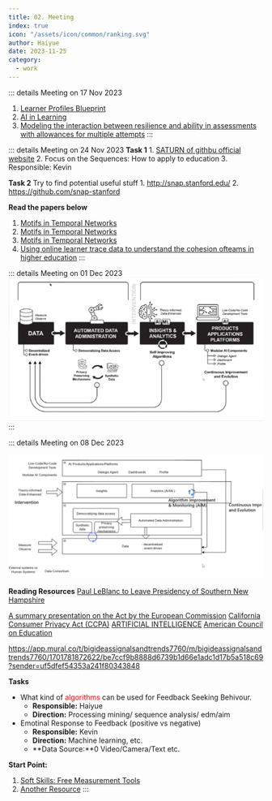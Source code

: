 ```yaml
---
title: 02. Meeting
index: true
icon: "/assets/icon/common/ranking.svg"
author: Haiyue
date: 2023-11-25
category:
  - work
---
```

::: details Meeting on 17 Nov 2023
1. [Learner Profiles Blueprint](https://docs.google.com/document/d/1BKK6A0hcB1bZBqqjCLAMJGBt-uVM_doGtygqOFEiJpo/edit#bookmark=id.q2ct4ahs6o4v)
2. [AI in Learning](https://docs.google.com/document/d/1iQtePmaPlxWyzu74FufZM-hzccINoV-Ul8qGHoB5TsM/edit#heading=h.s0u5yyd4yuo7)
3. [Modeling the interaction between resilience and ability in assessments with allowances for multiple attempts](https://www.sciencedirect.com/science/article/abs/pii/S0747563221001709?via%3Dihub)
:::

::: details Meeting on 24 Nov 2023
**Task 1**
    1. [SATURN of githbu official website](https://github.com/snap-stanford/SATURN)
    2. Focus on the Sequences: How to apply to education
    3. Responsible: Kevin

**Task 2**
    Try to find potential useful stuff
    1. http://snap.stanford.edu/
    2. https://github.com/snap-stanford

**Read the papers below**
1. [Motifs in Temporal Networks](https://arxiv.org/abs/1612.09259)
2. [Motifs in Temporal Networks](https://arbenson.github.io/posters/temporal-motifs-wsdm-2017-poster.pdf)
3. [Motifs in Temporal Networks](https://cs.stanford.edu/people/jure/pubs/motifs-wsdm17.pdf)
4. [Using online learner trace data to understand the cohesion ofteams in higher education](https://onlinelibrary.wiley.com/doi/epdf/10.1111/jcal.12829)
:::




::: details Meeting on 01 Dec 2023
![Alt text](data_process.png)
:::





::: details Meeting on 08 Dec 2023

![Algorithm Improvement & Monitoring](AIM.png)


**Reading Resources**
[Paul LeBlanc to Leave Presidency of Southern New Hampshire](https://www.insidehighered.com/news/governance/executive-leadership/2023/12/06/paul-leblanc-leave-presidency-southern-new)

[A summary presentation on the Act by the European Commission](https://artificialintelligenceact.eu/the-act/)
[California Consumer Privacy Act (CCPA)](https://oag.ca.gov/privacy/ccpa)
[ARTIFICIAL INTELLIGENCE](https://www.nist.gov/artificial-intelligence)
[American Council on Education](https://www.acenet.edu/Pages/default.aspx)

https://app.mural.co/t/bigideassignalsandtrends7760/m/bigideassignalsandtrends7760/1701781872622/be7ccf9b8888d6739b1d66e1adc1d17b5a518c69?sender=uf5dfef54353a241f80343848

**Tasks**
* What kind of <span style="color:red">algorithms</span> can be used for Feedback Seeking Behivour.
    * **Responsible:** Haiyue
    * **Direction:** Processing mining/ sequence analysis/ edm/aim
* Emotinal Response to Feedback (positive vs negative)
    * **Responsible:** Kevin
    * **Direction:** Machine learning, etc. 
    * **Data Source:**0 Video/Camera/Text etc.

**Start Point:**
1. [Soft Skills: Free Measurement Tools](https://docs.google.com/document/d/1ydSWkj23Y7Civ3CKMUlsbMQJyKW8brjkzqX8_nJmV44/edit)
2. [Another Resource](https://docs.google.com/presentation/d/1mm0cMiK-rmyd3Ado04aeROAQpxpMXVwJ73ydTvbdKxo/edit#slide=id.p)
:::

